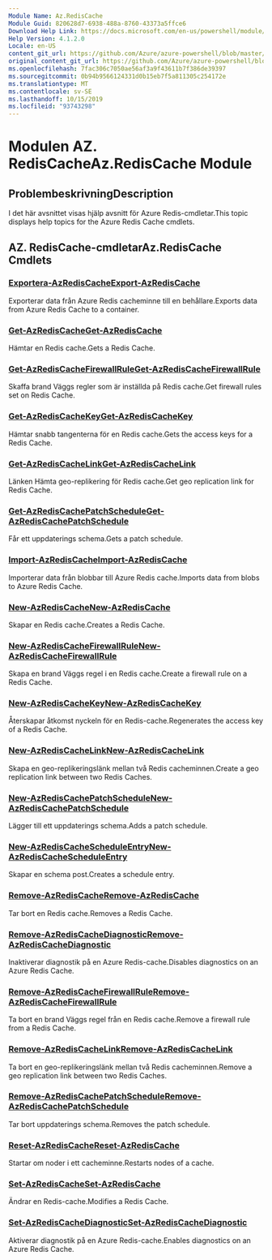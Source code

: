 ```yaml
---
Module Name: Az.RedisCache
Module Guid: 820628d7-6938-488a-8760-43373a5ffce6
Download Help Link: https://docs.microsoft.com/en-us/powershell/module/az.rediscache
Help Version: 4.1.2.0
Locale: en-US
content_git_url: https://github.com/Azure/azure-powershell/blob/master/src/RedisCache/RedisCache/help/Az.RedisCache.md
original_content_git_url: https://github.com/Azure/azure-powershell/blob/master/src/RedisCache/RedisCache/help/Az.RedisCache.md
ms.openlocfilehash: 7fac306c7050ae56af3a9f43611b7f386de39397
ms.sourcegitcommit: 0b94b9566124331d0b15eb7f5a811305c254172e
ms.translationtype: MT
ms.contentlocale: sv-SE
ms.lasthandoff: 10/15/2019
ms.locfileid: "93743298"
---
```

# <span data-ttu-id="60540-101">Modulen AZ. RedisCache</span><span class="sxs-lookup"><span data-stu-id="60540-101">Az.RedisCache Module</span></span>
## <span data-ttu-id="60540-102">Problembeskrivning</span><span class="sxs-lookup"><span data-stu-id="60540-102">Description</span></span>
<span data-ttu-id="60540-103">I det här avsnittet visas hjälp avsnitt för Azure Redis-cmdletar.</span><span class="sxs-lookup"><span data-stu-id="60540-103">This topic displays help topics for the Azure Redis Cache cmdlets.</span></span>

## <span data-ttu-id="60540-104">AZ. RedisCache-cmdletar</span><span class="sxs-lookup"><span data-stu-id="60540-104">Az.RedisCache Cmdlets</span></span>
### [<span data-ttu-id="60540-105">Exportera-AzRedisCache</span><span class="sxs-lookup"><span data-stu-id="60540-105">Export-AzRedisCache</span></span>](Export-AzRedisCache.md)
<span data-ttu-id="60540-106">Exporterar data från Azure Redis cacheminne till en behållare.</span><span class="sxs-lookup"><span data-stu-id="60540-106">Exports data from Azure Redis Cache to a container.</span></span>

### [<span data-ttu-id="60540-107">Get-AzRedisCache</span><span class="sxs-lookup"><span data-stu-id="60540-107">Get-AzRedisCache</span></span>](Get-AzRedisCache.md)
<span data-ttu-id="60540-108">Hämtar en Redis cache.</span><span class="sxs-lookup"><span data-stu-id="60540-108">Gets a Redis Cache.</span></span>

### [<span data-ttu-id="60540-109">Get-AzRedisCacheFirewallRule</span><span class="sxs-lookup"><span data-stu-id="60540-109">Get-AzRedisCacheFirewallRule</span></span>](Get-AzRedisCacheFirewallRule.md)
<span data-ttu-id="60540-110">Skaffa brand Väggs regler som är inställda på Redis cache.</span><span class="sxs-lookup"><span data-stu-id="60540-110">Get firewall rules set on Redis Cache.</span></span>

### [<span data-ttu-id="60540-111">Get-AzRedisCacheKey</span><span class="sxs-lookup"><span data-stu-id="60540-111">Get-AzRedisCacheKey</span></span>](Get-AzRedisCacheKey.md)
<span data-ttu-id="60540-112">Hämtar snabb tangenterna för en Redis cache.</span><span class="sxs-lookup"><span data-stu-id="60540-112">Gets the access keys for a Redis Cache.</span></span>

### [<span data-ttu-id="60540-113">Get-AzRedisCacheLink</span><span class="sxs-lookup"><span data-stu-id="60540-113">Get-AzRedisCacheLink</span></span>](Get-AzRedisCacheLink.md)
<span data-ttu-id="60540-114">Länken Hämta geo-replikering för Redis cache.</span><span class="sxs-lookup"><span data-stu-id="60540-114">Get geo replication link for Redis Cache.</span></span>

### [<span data-ttu-id="60540-115">Get-AzRedisCachePatchSchedule</span><span class="sxs-lookup"><span data-stu-id="60540-115">Get-AzRedisCachePatchSchedule</span></span>](Get-AzRedisCachePatchSchedule.md)
<span data-ttu-id="60540-116">Får ett uppdaterings schema.</span><span class="sxs-lookup"><span data-stu-id="60540-116">Gets a patch schedule.</span></span>

### [<span data-ttu-id="60540-117">Import-AzRedisCache</span><span class="sxs-lookup"><span data-stu-id="60540-117">Import-AzRedisCache</span></span>](Import-AzRedisCache.md)
<span data-ttu-id="60540-118">Importerar data från blobbar till Azure Redis cache.</span><span class="sxs-lookup"><span data-stu-id="60540-118">Imports data from blobs to Azure Redis Cache.</span></span>

### [<span data-ttu-id="60540-119">New-AzRedisCache</span><span class="sxs-lookup"><span data-stu-id="60540-119">New-AzRedisCache</span></span>](New-AzRedisCache.md)
<span data-ttu-id="60540-120">Skapar en Redis cache.</span><span class="sxs-lookup"><span data-stu-id="60540-120">Creates a Redis Cache.</span></span>

### [<span data-ttu-id="60540-121">New-AzRedisCacheFirewallRule</span><span class="sxs-lookup"><span data-stu-id="60540-121">New-AzRedisCacheFirewallRule</span></span>](New-AzRedisCacheFirewallRule.md)
<span data-ttu-id="60540-122">Skapa en brand Väggs regel i en Redis cache.</span><span class="sxs-lookup"><span data-stu-id="60540-122">Create a firewall rule on a Redis Cache.</span></span>

### [<span data-ttu-id="60540-123">New-AzRedisCacheKey</span><span class="sxs-lookup"><span data-stu-id="60540-123">New-AzRedisCacheKey</span></span>](New-AzRedisCacheKey.md)
<span data-ttu-id="60540-124">Återskapar åtkomst nyckeln för en Redis-cache.</span><span class="sxs-lookup"><span data-stu-id="60540-124">Regenerates the access key of a Redis Cache.</span></span>

### [<span data-ttu-id="60540-125">New-AzRedisCacheLink</span><span class="sxs-lookup"><span data-stu-id="60540-125">New-AzRedisCacheLink</span></span>](New-AzRedisCacheLink.md)
<span data-ttu-id="60540-126">Skapa en geo-replikeringslänk mellan två Redis cacheminnen.</span><span class="sxs-lookup"><span data-stu-id="60540-126">Create a geo replication link between two Redis Caches.</span></span>

### [<span data-ttu-id="60540-127">New-AzRedisCachePatchSchedule</span><span class="sxs-lookup"><span data-stu-id="60540-127">New-AzRedisCachePatchSchedule</span></span>](New-AzRedisCachePatchSchedule.md)
<span data-ttu-id="60540-128">Lägger till ett uppdaterings schema.</span><span class="sxs-lookup"><span data-stu-id="60540-128">Adds a patch schedule.</span></span>

### [<span data-ttu-id="60540-129">New-AzRedisCacheScheduleEntry</span><span class="sxs-lookup"><span data-stu-id="60540-129">New-AzRedisCacheScheduleEntry</span></span>](New-AzRedisCacheScheduleEntry.md)
<span data-ttu-id="60540-130">Skapar en schema post.</span><span class="sxs-lookup"><span data-stu-id="60540-130">Creates a schedule entry.</span></span>

### [<span data-ttu-id="60540-131">Remove-AzRedisCache</span><span class="sxs-lookup"><span data-stu-id="60540-131">Remove-AzRedisCache</span></span>](Remove-AzRedisCache.md)
<span data-ttu-id="60540-132">Tar bort en Redis cache.</span><span class="sxs-lookup"><span data-stu-id="60540-132">Removes a Redis Cache.</span></span>

### [<span data-ttu-id="60540-133">Remove-AzRedisCacheDiagnostic</span><span class="sxs-lookup"><span data-stu-id="60540-133">Remove-AzRedisCacheDiagnostic</span></span>](Remove-AzRedisCacheDiagnostic.md)
<span data-ttu-id="60540-134">Inaktiverar diagnostik på en Azure Redis-cache.</span><span class="sxs-lookup"><span data-stu-id="60540-134">Disables diagnostics on an Azure Redis Cache.</span></span>

### [<span data-ttu-id="60540-135">Remove-AzRedisCacheFirewallRule</span><span class="sxs-lookup"><span data-stu-id="60540-135">Remove-AzRedisCacheFirewallRule</span></span>](Remove-AzRedisCacheFirewallRule.md)
<span data-ttu-id="60540-136">Ta bort en brand Väggs regel från en Redis cache.</span><span class="sxs-lookup"><span data-stu-id="60540-136">Remove a firewall rule from a Redis Cache.</span></span>

### [<span data-ttu-id="60540-137">Remove-AzRedisCacheLink</span><span class="sxs-lookup"><span data-stu-id="60540-137">Remove-AzRedisCacheLink</span></span>](Remove-AzRedisCacheLink.md)
<span data-ttu-id="60540-138">Ta bort en geo-replikeringslänk mellan två Redis cacheminnen.</span><span class="sxs-lookup"><span data-stu-id="60540-138">Remove a geo replication link between two Redis Caches.</span></span>

### [<span data-ttu-id="60540-139">Remove-AzRedisCachePatchSchedule</span><span class="sxs-lookup"><span data-stu-id="60540-139">Remove-AzRedisCachePatchSchedule</span></span>](Remove-AzRedisCachePatchSchedule.md)
<span data-ttu-id="60540-140">Tar bort uppdaterings schema.</span><span class="sxs-lookup"><span data-stu-id="60540-140">Removes the patch schedule.</span></span>

### [<span data-ttu-id="60540-141">Reset-AzRedisCache</span><span class="sxs-lookup"><span data-stu-id="60540-141">Reset-AzRedisCache</span></span>](Reset-AzRedisCache.md)
<span data-ttu-id="60540-142">Startar om noder i ett cacheminne.</span><span class="sxs-lookup"><span data-stu-id="60540-142">Restarts nodes of a cache.</span></span>

### [<span data-ttu-id="60540-143">Set-AzRedisCache</span><span class="sxs-lookup"><span data-stu-id="60540-143">Set-AzRedisCache</span></span>](Set-AzRedisCache.md)
<span data-ttu-id="60540-144">Ändrar en Redis-cache.</span><span class="sxs-lookup"><span data-stu-id="60540-144">Modifies a Redis Cache.</span></span>

### [<span data-ttu-id="60540-145">Set-AzRedisCacheDiagnostic</span><span class="sxs-lookup"><span data-stu-id="60540-145">Set-AzRedisCacheDiagnostic</span></span>](Set-AzRedisCacheDiagnostic.md)
<span data-ttu-id="60540-146">Aktiverar diagnostik på en Azure Redis-cache.</span><span class="sxs-lookup"><span data-stu-id="60540-146">Enables diagnostics on an Azure Redis Cache.</span></span>

